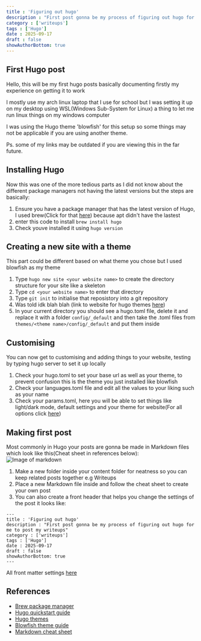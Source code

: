 ```yaml
---
title : 'Figuring out hugo'
description : "First post gonna be my process of figuring out hugo for me to post my writeups"
category : ['writeups']
tags : ['Hugo']
date : 2025-09-17
draft : false
showAuthorBottom: true
---
```




## First Hugo post
Hello, this will be my first hugo posts basically documenting firstly my experience on getting it to work

I mostly use my arch linux laptop that I use for school but I was setting it up on my desktop using WSL(Windows Sub-System for Linux) a thing to let me run linux things on my windows computer

I was using the Hugo theme 'blowfish' for this setup so some things may not be applicable if you are using another theme.

Ps. some of my links may be outdated if you are viewing this in the far future.



## Installing Hugo
Now this was one of the more tedious parts as I did not know about the different package managers not having the latest versions but the steps are basically:

1. Ensure you have a package manager that has the latest version of Hugo, I used brew(Click for that [here](https://discourse.gohugo.io/t/hugo-0-149-0-released/55805)) because apt didn't have the lastest
2. enter this code to install `brew install hugo`
3. Check youve installed it using `hugo version`

## Creating a new site with a theme
This part could be different based on what theme you chose but I used blowfish as my theme

1. Type `hugo new site <your website name>` to create the directory structure for your site like a skeleton
2. Type `cd <your website name>` to enter that directory
3. Type `git init` to initialise that reposistory into a git repository
4. Was told idk blah blah (link to website for hugo themes [here](https://themes.gohugo.io/))
5. In your current directory you should see a hugo.toml file, delete it and replace it with a folder `config/_default` and then take the .toml files from `themes/<theme name>/config/_default`
and put them inside

## Customising
You can now get to customising and adding things to your website, testing by typing hugo server to set it up locally

1. Check your hugo.toml to set your base url as well as your theme, to prevent confusion this is the theme you just installed like blowfish
2. Check your languages.toml file and edit all the values to your liking such as your name
3. Check your params.toml, here you will be able to set things like light/dark mode, default settings and your theme for website(For all options click [here](https://blowfish.page/docs/getting-started/#blowfish-default))

## Making first post
Most commonly in Hugo your posts are gonna be made in Markdown files which look like this(Cheat sheet in references below):
![Image of markdown](MarkdownExample.png)

1. Make a new folder inside your content folder for neatness so you can keep related posts together e.g Writeups
2. Place a new Markdown file inside and follow the cheat sheet to create your own post
3. You can also create a front header that helps you change the settings of the post it looks like:
```
---
title : 'Figuring out hugo'
description : "First post gonna be my process of figuring out hugo for me to post my writeups"
category : ['writeups']
tags : ['Hugo']
date : 2025-09-17
draft : false
showAuthorBottom: true
---
``` 
All front matter settings [here](https://blowfish.page/docs/front-matter/)

## References
- [Brew package manager](https://brew.sh/) 
- [Hugo quickstart guide](https://gohugo.io/getting-started/quick-start/) 
- [Hugo themes](https://themes.gohugo.io/) 
- [Blowfish theme guide](https://www.youtube.com/watch?v=MX4yy1dTVYg&t=707s) 
- [Markdown cheat sheet](https://www.markdownguide.org/cheat-sheet/) 